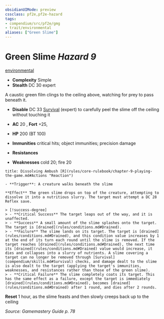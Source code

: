 ```yaml
---
obsidianUIMode: preview
cssclass: pf2e,pf2e-hazard
tags:
- compendium/src/pf2e/gmg
- trait/environmental
aliases: ["Green Slime"]
---
```

# Green Slime *Hazard 9*  
[environmental](rules/traits/environmental.md "Environmental Hazard Trait")  

- **Complexity** Simple
- **Stealth** DC 30 expert  

A caustic green film clings to the ceiling above, watching for prey to pass beneath it.

- **Disable** DC 33 [Survival](compendium/skills.md#Survival) (expert) to carefully peel the slime off the ceiling without touching it  

- **AC** 20 , **Fort** +25, 
- **HP** 200 (BT 100)
- **Immunities** critical hits; object immunities; precision damage
- **Resistances** 
- **Weaknesses** cold 20; fire 20
     
```ad-embed-ability
title: Dissolving Ambush [R](rules/core-rulebook/chapter-9-playing-the-game.md#Actions "Reaction")

- **Trigger**: A creature walks beneath the slime

**Effect** The green slime drops on top of the creature, attempting to dissolve it into a nutritious slurry. The target must attempt a DC 28 Reflex save.

> [!success-degree] 
> - **Critical Success** The target leaps out of the way, and it is unaffected.
> - **Success** A small amount of the slime splashes onto the target. The target is [drained](rules/conditions.md#Drained).
> - **Failure** The slime lands on its target. The target is [drained](rules/conditions.md#Drained), and this condition value increases by 1 at the end of its turn each round until the slime is removed. If the target reaches [drained](rules/conditions.md#Drained), the next time its [drained](rules/conditions.md#Drained) value would increase, it dies and collapses into a slurry of nutrients. A slime covering a target can no longer be removed through [Survival](compendium/skills.md#Survival) checks, and damage dealt to the slime is also dealt to the target (applying the target's immunities, weaknesses, and resistances rather than those of the green slime).
> - **Critical Failure** The slime completely coats its target. This has the same effect as a failure, except the target is immediately [drained](rules/conditions.md#Drained), becomes [drained](rules/conditions.md#Drained) after 1 round, and dies after 2 rounds.
```

**Reset** 1 hour, as the slime feasts and then slowly creeps back up to the ceiling  

*Source: Gamemastery Guide p. 78*